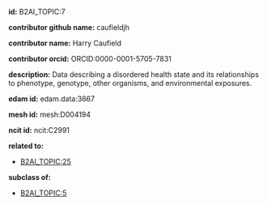 **id:** B2AI_TOPIC:7

**contributor github name:** caufieldjh

**contributor name:** Harry Caufield

**contributor orcid:** ORCID:0000-0001-5705-7831

**description:** Data describing a disordered health state and its relationships to phenotype, genotype, other organisms, and environmental exposures.

**edam id:** edam.data:3667

**mesh id:** mesh:D004194

**ncit id:** ncit:C2991

**related to:**

- [B2AI_TOPIC:25](../DataTopic.markdown)

**subclass of:**

- [B2AI_TOPIC:5](../DataTopic.markdown)

